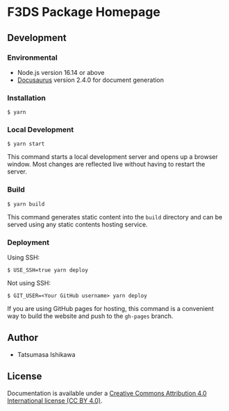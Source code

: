 # F3DS Package Homepage

## Development

### Environmental

- Node.js version 16.14 or above
- [Docusaurus](https://docusaurus.io) version 2.4.0 for document generation

### Installation

```
$ yarn
```

### Local Development

```
$ yarn start
```

This command starts a local development server and opens up a browser window. Most changes are reflected live without having to restart the server.

### Build

```
$ yarn build
```

This command generates static content into the `build` directory and can be served using any static contents hosting service.

### Deployment

Using SSH:

```
$ USE_SSH=true yarn deploy
```

Not using SSH:

```
$ GIT_USER=<Your GitHub username> yarn deploy
```

If you are using GitHub pages for hosting, this command is a convenient way to build the website and push to the `gh-pages` branch.

## Author

- Tatsumasa Ishikawa

## License

Documentation is available under a [Creative Commons Attribution 4.0 International license (CC BY 4.0)](https://creativecommons.org/licenses/by/4.0/).